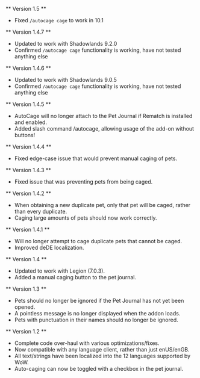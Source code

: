 ** Version 1.5 **
* Fixed `/autocage cage` to work in 10.1

** Version 1.4.7 **
* Updated to work with Shadowlands 9.2.0
* Confirmed `/autocage cage` functionality is working, have not tested anything else

** Version 1.4.6 **
* Updated to work with Shadowlands 9.0.5
* Confirmed `/autocage cage` functionality is working, have not tested anything else

** Version 1.4.5 **
* AutoCage will no longer attach to the Pet Journal if Rematch is installed and enabled.
* Added slash command /autocage, allowing usage of the add-on without buttons!

** Version 1.4.4 **
* Fixed edge-case issue that would prevent manual caging of pets.

** Version 1.4.3 **
* Fixed issue that was preventing pets from being caged.

** Version 1.4.2 **
* When obtaining a new duplicate pet, only that pet will be caged, rather than every duplicate.
* Caging large amounts of pets should now work correctly.

** Version 1.4.1 **
* Will no longer attempt to cage duplicate pets that cannot be caged.
* Improved deDE localization.

** Version 1.4 **
* Updated to work with Legion (7.0.3).
* Added a manual caging button to the pet journal.

** Version 1.3 **
* Pets should no longer be ignored if the Pet Journal has not yet been opened.
* A pointless message is no longer displayed when the addon loads.
* Pets with punctuation in their names should no longer be ignored.

** Version 1.2 **
* Complete code over-haul with various optimizations/fixes.
* Now compatible with any language client, rather than just enUS/enGB.
* All text/strings have been localized into the 12 languages supported by WoW.
* Auto-caging can now be toggled with a checkbox in the pet journal.